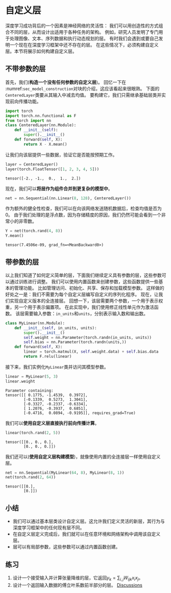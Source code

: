 # 自定义层
深度学习成功背后的一个因素是神经网络的灵活性：
我们可以用创造性的方式组合不同的层，从而设计出适用于各种任务的架构。
例如，研究人员发明了专门用于处理图像、文本、序列数据和执行动态规划的层。
有时我们会遇到或要自己发明一个现在在深度学习框架中还不存在的层。
在这些情况下，必须构建自定义层。本节将展示如何构建自定义层。
## 不带参数的层
首先，我们(**构造一个没有任何参数的自定义层**)。
回忆一下在 :numref:`sec_model_construction`对块的介绍，这应该看起来很眼熟。
下面的`CenteredLayer`类要从其输入中减去均值。
要构建它，我们只需继承基础层类并实现前向传播功能。
```python
import torch
import torch.nn.functional as F
from torch import nn
class CenteredLayer(nn.Module):
    def __init__(self):
        super().__init__()
    def forward(self, X):
        return X - X.mean()
```
让我们向该层提供一些数据，验证它是否能按预期工作。
```python
layer = CenteredLayer()
layer(torch.FloatTensor([1, 2, 3, 4, 5]))
```
    tensor([-2., -1.,  0.,  1.,  2.])
现在，我们可以**将层作为组件合并到更复杂的模型中**。
```python
net = nn.Sequential(nn.Linear(8, 128), CenteredLayer())
```
作为额外的健全性检查，我们可以在向该网络发送随机数据后，检查均值是否为0。
由于我们处理的是浮点数，因为存储精度的原因，我们仍然可能会看到一个非常小的非零数。
```python
Y = net(torch.rand(4, 8))
Y.mean()
```
    tensor(7.4506e-09, grad_fn=<MeanBackward0>)
## **带参数的层**
以上我们知道了如何定义简单的层，下面我们继续定义具有参数的层，这些参数可以通过训练进行调整。
我们可以使用内置函数来创建参数，这些函数提供一些基本的管理功能。
比如管理访问、初始化、共享、保存和加载模型参数。
这样做的好处之一是：我们不需要为每个自定义层编写自定义的序列化程序。
现在，让我们实现自定义版本的全连接层。
回想一下，该层需要两个参数，一个用于表示权重，另一个用于表示偏置项。
在此实现中，我们使用修正线性单元作为激活函数。
该层需要输入参数：`in_units`和`units`，分别表示输入数和输出数。
```python
class MyLinear(nn.Module):
    def __init__(self, in_units, units):
        super().__init__()
        self.weight = nn.Parameter(torch.randn(in_units, units))
        self.bias = nn.Parameter(torch.randn(units,))
    def forward(self, X):
        linear = torch.matmul(X, self.weight.data) + self.bias.data
        return F.relu(linear)
```
接下来，我们实例化`MyLinear`类并访问其模型参数。
```python
linear = MyLinear(5, 3)
linear.weight
```
    Parameter containing:
    tensor([[ 0.1775, -1.4539,  0.3972],
            [-0.1339,  0.5273,  1.3041],
            [-0.3327, -0.2337, -0.6334],
            [ 1.2076, -0.3937,  0.6851],
            [-0.4716,  0.0894, -0.9195]], requires_grad=True)
我们可以**使用自定义层直接执行前向传播计算**。
```python
linear(torch.rand(2, 5))
```
    tensor([[0., 0., 0.],
            [0., 0., 0.]])
我们还可以(**使用自定义层构建模型**)，就像使用内置的全连接层一样使用自定义层。
```python
net = nn.Sequential(MyLinear(64, 8), MyLinear(8, 1))
net(torch.rand(2, 64))
```
    tensor([[0.],
            [0.]])
## 小结
* 我们可以通过基本层类设计自定义层。这允许我们定义灵活的新层，其行为与深度学习框架中的任何现有层不同。
* 在自定义层定义完成后，我们就可以在任意环境和网络架构中调用该自定义层。
* 层可以有局部参数，这些参数可以通过内置函数创建。
## 练习
1. 设计一个接受输入并计算张量降维的层，它返回$y_k = \sum_{i, j} W_{ijk} x_i x_j$。
1. 设计一个返回输入数据的傅立叶系数前半部分的层。
[Discussions](https://discuss.d2l.ai/t/1835)

